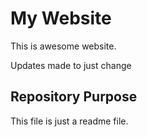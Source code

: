 # My Website

This is awesome website.

Updates made to just change

## Repository Purpose

This file is just a readme file.
